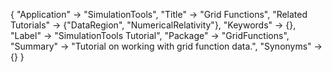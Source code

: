 {
 "Application" -> "SimulationTools",
 "Title" -> "Grid Functions",
 "Related Tutorials" -> {"DataRegion", "NumericalRelativity"},
 "Keywords" -> {},
 "Label" -> "SimulationTools Tutorial",
 "Package" -> "GridFunctions",
 "Summary" -> "Tutorial on working with grid function data.",
 "Synonyms" -> {}
 }
